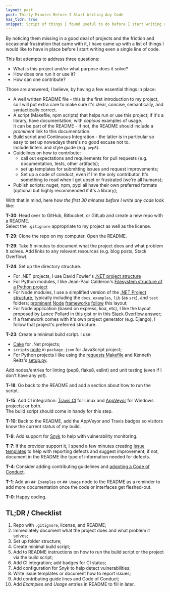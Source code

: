 ```yaml
---
layout: post
post: Thirty Minutes Before I Start Writing Any Code
has_tldr: true
snippet: Script of things I found useful to do before I start writing any code at all.
---
```


By noticing them missing in a good deal of projects
and the friction and occasional frustration that came with it,
I have came up with a list of things I would like to have
in place before I start writing even a single line of code.

This list attempts to address three questions:

- What is this project and/or what purpose does it solve?
- How does one run it or use it?
- How can one contribute?

Those are answered, I believe, by having a few essential things in place:

- A well written README file - this is the first introduction to my project,
  so I will put extra care to make sure it's clear, concise, semantically,
  and syntactically correct.
- A script (Makefile, npm scripts) that helps run or use this project;
  if it's a library, have documentation, with *copious* examples of usage.  
  It can be part of the README - if not, the README should include a *prominent*
  link to this documentation.
- Build script and Continuous Integration - the latter is in particular so
  easy to set up nowadays there's no good excuse not to.  
  Include linters and style guide (e.g. `pep8`).
- Guidelines on how to contribute:
  - call out expectations and requirements for pull requests (e.g. documentation,
    tests, other artifacts);
  - set up templates for submitting issues and request
    improvements;
  - Set up a code of conduct, even if I'm the only contributor. It's
    something to read when I get upset or frustrated (we're all humans);
- Publish scripts: nuget, npm, pypi all have their own preferred formats
  (optional but highly recommended if it's a library);

With that in mind, here how *the first 30 minutes before I write any code*
look like:

**T-30**: Head over to GitHub, Bitbucket, or GitLab and create a new repo
  with a README.  
  Select the `.gitignore` appropriate to my project as well as the license.

**T-29**: Clone the repo on my computer. Open the README.

**T-29**: Take 5 minutes to document what the project does and what
  problem it solves. Add links to any relevant resources (e.g. blog posts, Stack Overflow).

**T-24**: Set up the directory structure.

- For .NET projects, I use David Fowler's [.NET project structure][net_structure]
- For Python modules, I like Jean-Paul Calderon's
  [Filesystem structure of a Python project](http://as.ynchrono.us/2007/12/filesystem-structure-of-python-project_21.html)
- For Node modules, I use a simplified version of the [.NET Project structure][net_structure],
  typically including the `docs`, `examples`, `lib` (as `src`), and `test` folders;
  [prominent](https://github.com/browserify/browserify)
  [Node](https://github.com/npm/npm)
  [frameworks](https://github.com/koajs/koa)
  [follow](https://github.com/expressjs/express)
  this layout;
- For Node application (based on express, koa, etc), I like the layout
  proposed by Lance Pollard in [this gist](https://gist.github.com/lancejpollard/1398757) or in this
  [Stack Overflow answer](https://stackoverflow.com/questions/5178334/folder-structure-for-a-node-js-project);
- If a framework comes with it's own project generator (e.g. Django),
  I follow that project's preferred structure.

**T-23**: Create a minimal build script. I use:

- [Cake][cake_new] for .Net projects;
- `scripts` [node](https://docs.npmjs.com/misc/scripts) in `package.json` for JavaScript project;
- For Python projects I like using the [requests Makefile](https://github.com/requests/requests/blob/master/Makefile)
and Kenneth Reitz's [setup.py](https://github.com/kennethreitz/setup.py).

Add nodes/entries for linting (pep8, flake8, eslint) and unit testing
(even if I don't have any *yet*).

**T-18**: Go back to the README and add a section about how to run the script.

**T-15**: Add CI integration: [Travis CI](https://docs.travis-ci.com/) for Linux and
[AppVeyor](https://www.appveyor.com/docs/) for Windows projects; or both.  
The build script should come in handy for this step.

**T-10**: Back to the README, add the AppVeyor and Travis badges so visitors
know the current status of my build.

**T-9**: Add support for [Snyk](https://snyk.io/) to help with vulnerability
monitoring.

**T-7**: If the provider support it, I spend a few minutes creating
[issue templates](https://help.github.com/articles/creating-an-issue-template-for-your-repository/)
to help with reporting defects and suggest improvement; if not,
document in the README the type of information needed for defects.

**T-4**: Consider adding contributing guidelines and [adopting a Code of Conduct](https://github.com/blog/2039-adopting-the-open-code-of-conduct).

**T-1**: Add an `## Examples` or `## Usage` node to the README as a reminder
to add more documentation once the code or interfaces get fleshed-out.

**T-0**: Happy coding.

<a name="tldr"> </a>

## TL;DR / Checklist

1. Repo with `.gitignore`, license, and README;
2. Immediately document what the project does and what problem it solves;
3. Set up folder structure;
4. Create minimal build script;
5. Add to README instructions on how to run the build script or
   the project via the build script;
6. Add CI integration; add badges for CI status;
7. Add configuration for Snyk to help detect vulnerabilities;
8. Write issue templates or document how to report issues;
9. Add contributing guide lines and Code of Conduct;
10. Add *Examples* and *Usage* entries in README to fill in later.

[cake]: https://cakebuild.net/docs/tutorials/getting-started
[cake_new]: https://cakebuild.net/docs/tutorials/setting-up-a-new-project
[net_structure]: http://as.ynchrono.us/2007/12/filesystem-structure-of-python-project_21.html